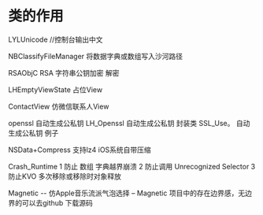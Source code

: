 # 类的作用


LYLUnicode  //控制台输出中文

NBClassifyFileManager 将数据字典或数组写入沙河路径

RSAObjC  RSA 字符串公钥加密 解密

LHEmptyViewState 占位View 

ContactView 仿微信联系人View

openssl 自动生成公私钥
LH_Openssl  自动生成公私钥 封装类
SSL_Use。 自动生成公私钥 例子

NSData+Compress 支持lz4 iOS系统自带压缩



Crash_Runtime 1 防止 数组 字典越界崩溃 2 防止调用 Unrecognized Selector 3 防止KVO 多次移除或移除时对象释放 


Magnetic -- 仿Apple音乐流派气泡选择 – Magnetic 项目中的存在边界感，无边界的可以去github 下载源码
